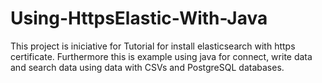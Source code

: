 # Using-HttpsElastic-With-Java
This project is iniciative for Tutorial for install elasticsearch with https certificate. Furthermore this is example using java for connect, write data and search data using data with CSVs and PostgreSQL databases.
